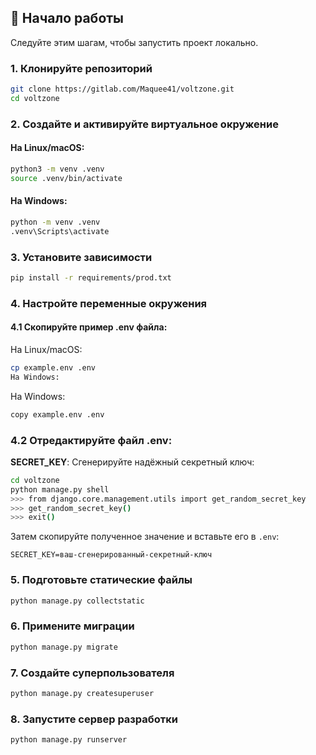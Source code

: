 ## 🚀 Начало работы
Следуйте этим шагам, чтобы запустить проект локально.

### 1. Клонируйте репозиторий
```bash
git clone https://gitlab.com/Maquee41/voltzone.git
cd voltzone
```

### 2. Создайте и активируйте виртуальное окружение

#### На Linux/macOS:
```bash
python3 -m venv .venv
source .venv/bin/activate
```

#### На Windows:
```bash
python -m venv .venv
.venv\Scripts\activate
```

### 3. Установите зависимости
```bash
pip install -r requirements/prod.txt
```

### 4. Настройте переменные окружения

#### 4.1 Скопируйте пример .env файла:

На Linux/macOS:
```bash
cp example.env .env
На Windows:
```

На Windows:
```bash
copy example.env .env
```

### 4.2 Отредактируйте файл .env:

**SECRET_KEY**:
Сгенерируйте надёжный секретный ключ:
```bash
cd voltzone
python manage.py shell
>>> from django.core.management.utils import get_random_secret_key
>>> get_random_secret_key()
>>> exit()
```
Затем скопируйте полученное значение и вставьте его в  `.env`:
```env
SECRET_KEY=ваш-сгенерированный-секретный-ключ
```

### 5. Подготовьте статические файлы
```bash
python manage.py collectstatic
```

### 6. Примените миграции
```bash
python manage.py migrate
```

### 7. Создайте суперпользователя
```bash
python manage.py createsuperuser
```

### 8. Запустите сервер разработки
```bash
python manage.py runserver
```
